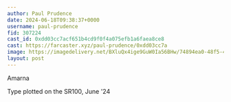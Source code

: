 ```yaml
---
author: Paul Prudence
date: 2024-06-18T09:38:37+0000
username: paul-prudence
fid: 307224
cast_id: 0xdd03cc7acf651b4cd9f0f4a075efb1a6faea8ce8
cast: https://farcaster.xyz/paul-prudence/0xdd03cc7a
image: https://imagedelivery.net/BXluQx4ige9GuW0Ia56BHw/74894ea0-48f5-4741-8dee-16119f9f4500/original
layout: post
---
```


Amarna

Type plotted on the SR100, June '24

<img src='https://imagedelivery.net/BXluQx4ige9GuW0Ia56BHw/74894ea0-48f5-4741-8dee-16119f9f4500/original' alt='' referrerpolicy='no-referrer'/>

